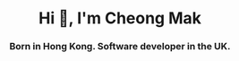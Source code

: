 <h1 align="center">Hi 👋, I'm Cheong Mak</h1>
<h3 align="center">Born in Hong Kong. Software developer in the UK.</h3>
<!--
- 👀 I’m interested in ...
- 🌱 I’m currently learning ...
- 💞️ I’m looking to collaborate on ...
- 📫 How to reach me ...
-->

<!---
cheongmakuk/cheongmakuk is a ✨ special ✨ repository because its `README.md` (this file) appears on your GitHub profile.
You can click the Preview link to take a look at your changes.
--->

